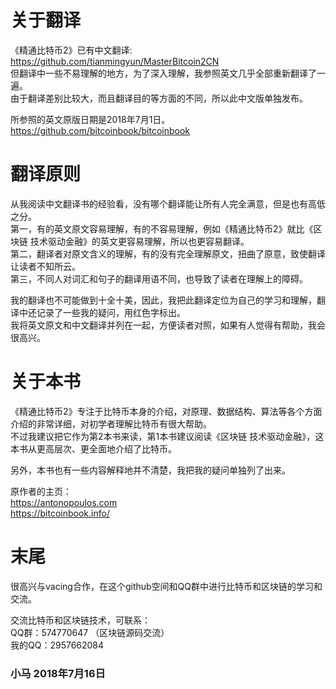 # 关于翻译
《精通比特币2》已有中文翻译: https://github.com/tianmingyun/MasterBitcoin2CN</br>
但翻译中一些不易理解的地方，为了深入理解，我参照英文几乎全部重新翻译了一遍。</br>
由于翻译差别比较大，而且翻译目的等方面的不同，所以此中文版单独发布。

所参照的英文原版日期是2018年7月1日。</br>
https://github.com/bitcoinbook/bitcoinbook

# 翻译原则
从我阅读中文翻译书的经验看，没有哪个翻译能让所有人完全满意，但是也有高低之分。</br>
第一，有的英文原文容易理解，有的不容易理解，例如《精通比特币2》就比《区块链 技术驱动金融》的英文更容易理解，所以也更容易翻译。</br>
第二，翻译者对原文含义的理解，有的没有完全理解原文，扭曲了原意，致使翻译让读者不知所云。</br>
第三，不同人对词汇和句子的翻译用语不同，也导致了读者在理解上的障碍。

我的翻译也不可能做到十全十美，因此，我把此翻译定位为自己的学习和理解，翻译中还记录了一些我的疑问，用红色字标出。</br>
我将英文原文和中文翻译并列在一起，方便读者对照，如果有人觉得有帮助，我会很高兴。

# 关于本书
《精通比特币2》专注于比特币本身的介绍，对原理、数据结构、算法等各个方面介绍的非常详细，对初学者理解比特币有很大帮助。</br> 
不过我建议把它作为第2本书来读，第1本书建议阅读《区块链 技术驱动金融》，这本书从更高层次、更全面地介绍了比特币。

另外，本书也有一些内容解释地并不清楚，我把我的疑问单独列了出来。

原作者的主页：</br>
https://antonopoulos.com</br>
https://bitcoinbook.info/

# 末尾
很高兴与vacing合作，在这个github空间和QQ群中进行比特币和区块链的学习和交流。</br>

交流比特币和区块链技术，可联系：</br>
QQ群：574770647 （区块链源码交流）</br>
我的QQ：2957662084

### 小马 2018年7月16日
